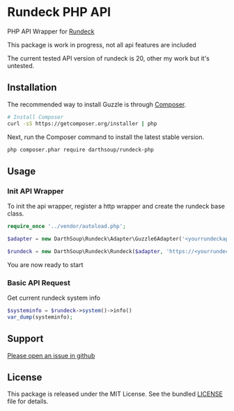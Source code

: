 Rundeck PHP API
===============

PHP API Wrapper for [Rundeck](http://rundeck.org/)

This package is work in progress, not all api features are included

The current tested API version of rundeck is 20, other my work but it's untested.

## Installation

The recommended way to install Guzzle is through
[Composer](http://getcomposer.org).

```bash
# Install Composer
curl -sS https://getcomposer.org/installer | php
```

Next, run the Composer command to install the latest stable version.

```bash
php composer.phar require darthsoup/rundeck-php
```

## Usage

### Init API Wrapper

To init the api wrapper, register a http wrapper and create the rundeck base class.

```php
require_once '../vendor/autoload.php';

$adapter = new DarthSoup\Rundeck\Adapter\Guzzle6Adapter('<yourrundeckapitoken>');

$rundeck = new DarthSoup\Rundeck\Rundeck($adapter, 'https://<yourrundeckurl>/api/20');
```

You are now ready to start

### Basic API Request

Get current rundeck system info

```php
$systeminfo = $rundeck->system()->info()
var_dump(systeminfo);
```

## Support

[Please open an issue in github](https://github.com/darthsoup/rundeck-php/issues)

## License

This package is released under the MIT License. See the bundled
[LICENSE](https://github.com/darthsoup/rundeck-php/blob/master/LICENSE.md) file for details.
